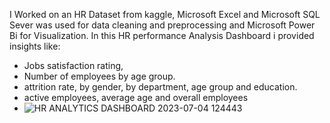 I Worked on an HR Dataset from kaggle, Microsoft Excel and Microsoft SQL Sever was used for data cleaning and preprocessing and Microsoft Power Bi for Visualization. In this HR performance Analysis Dashboard i provided insights like:

- Jobs satisfaction rating,
- Number of employees by age group.
- attrition rate, by gender, by department, age group and education.
- active employees, average age and overall employees
- ![HR ANALYTICS DASHBOARD 2023-07-04 124443](https://github.com/emmausuwa96/HR-DASHBOARD/assets/134615235/4e05fa3d-e6f1-4056-a8e8-f83f15c7a349)
